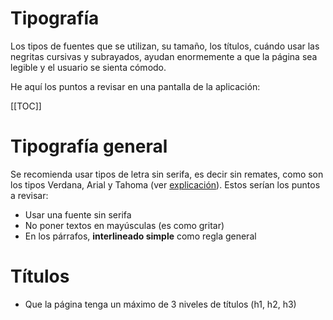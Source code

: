 # Tipografía

Los tipos de fuentes que se utilizan, su tamaño, los títulos, cuándo usar las negritas
cursivas y subrayados, ayudan enormemente a que la página sea legible y el usuario 
se sienta cómodo.

He aquí los puntos a revisar en una pantalla de la aplicación:

[[TOC]]


# Tipografía general

Se recomienda usar tipos de letra sin serifa, es decir sin remates, como son los 
tipos Verdana, Arial y Tahoma 
(ver [explicación](https://www.vgsystems.es/blog/diseno-web/tipografias-en-tu-web-con-o-sin-serifa/)).
Estos serían los puntos a revisar:

- Usar una fuente sin serifa
- No poner textos en mayúsculas (es como gritar)
- En los párrafos, **interlineado simple** como regla general


# Títulos

- Que la página tenga un máximo de 3 niveles de títulos (h1, h2, h3)



